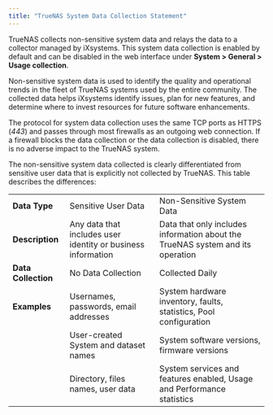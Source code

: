 ```yaml
---
title: "TrueNAS System Data Collection Statement"
---
```


TrueNAS collects non-sensitive system data and relays the data to a collector managed by iXsystems.
This system data collection is enabled by default and can be disabled in the web interface under **System > General > Usage collection**.

Non-sensitive system data is used to identify the quality and operational trends in the fleet of TrueNAS systems used by the entire community.
The collected data helps iXsystems identify issues, plan for new features, and determine where to invest resources for future software enhancements.

The protocol for system data collection uses the same TCP ports as HTTPS (*443*) and passes through most firewalls as an outgoing web connection.
If a firewall blocks the data collection or the data collection is disabled, there is no adverse impact to the TrueNAS system.

The non-sensitive system data collected is clearly differentiated from sensitive user data that is explicitly not collected by TrueNAS.
This table describes the differences:

<table>
<tbody>
  <tr>
    <td><b>Data Type</b></td>
    <td>Sensitive User Data</td>
    <td>Non-Sensitive System Data</td>
  </tr>
  <tr>
    <td><b>Description</b></td>
    <td>Any data that includes user identity or business information</td>
    <td>Data that only includes information about the TrueNAS system and its operation</td>
  </tr>
  <tr>
    <td><b>Data Collection</b></td>
    <td>No Data Collection</td>
    <td>Collected Daily</td>
  </tr>
  <tr>
    <td><b>Examples</b></td>
    <td>Usernames, passwords, email addresses</td>
    <td>System hardware inventory,  faults, statistics, Pool configuration</td>
  </tr>
  <tr>
    <td></td>
    <td>User-created System and dataset names</td>
    <td>System software versions, firmware versions</td>
  </tr>
  <tr>
  	<td></td>
  	<td>Directory, files names, user data</td>
  	<td>System services and features enabled, Usage and Performance statistics</td>
  </tr>
</tbody>
</table>